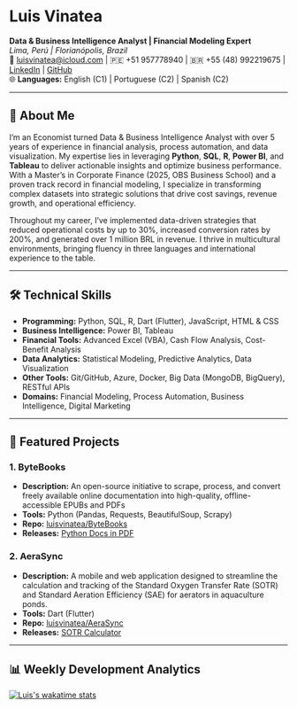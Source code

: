 # Luis Vinatea
**Data & Business Intelligence Analyst | Financial Modeling Expert**  
*Lima, Perú | Florianópolis, Brazil*  
📧 [luisvinatea@icloud.com](mailto:luisvinatea@icloud.com) | 🇵🇪 +51 957778940 | 🇧🇷 +55 (48) 992219675  | [LinkedIn](https://www.linkedin.com/in/luisvinatea/) | [GitHub](https://github.com/luisvinatea)  
🌐 **Languages:** English (C1) | Portuguese (C2) | Spanish (C2)

---

## 👋 About Me

I’m an Economist turned Data & Business Intelligence Analyst with over 5 years of experience in financial analysis, process automation, and data visualization. My expertise lies in leveraging **Python**, **SQL**, **R**, **Power BI**, and **Tableau** to deliver actionable insights and optimize business performance. With a Master’s in Corporate Finance (2025, OBS Business School) and a proven track record in financial modeling, I specialize in transforming complex datasets into strategic solutions that drive cost savings, revenue growth, and operational efficiency.

Throughout my career, I’ve implemented data-driven strategies that reduced operational costs by up to 30%, increased conversion rates by 200%, and generated over 1 million BRL in revenue. I thrive in multicultural environments, bringing fluency in three languages and international experience to the table.

---

## 🛠️ Technical Skills

- **Programming:** Python, SQL, R, Dart (Flutter), JavaScript, HTML & CSS
- **Business Intelligence:** Power BI, Tableau  
- **Financial Tools:** Advanced Excel (VBA), Cash Flow Analysis, Cost-Benefit Analysis  
- **Data Analytics:** Statistical Modeling, Predictive Analytics, Data Visualization  
- **Other Tools:** Git/GitHub, Azure, Docker, Big Data (MongoDB, BigQuery), RESTful APIs  
- **Domains:** Financial Modeling, Process Automation, Business Intelligence, Digital Marketing  

---

## 🚀 Featured Projects

### 1. ByteBooks  
- **Description:** An open-source initiative to scrape, process, and convert freely available online documentation into high-quality, offline-accessible EPUBs and PDFs  
- **Tools:** Python (Pandas, Requests, BeautifulSoup, Scrapy)    
- **Repo:** [luisvinatea/ByteBooks](https://github.com/luisvinatea/ByteBooks)
- **Releases:** [Python Docs in PDF](https://github.com/luisvinatea/ByteBooks/releases/download/v1.0.0/Python.3.13.2.Documentation.-.Python.Software.Foundation.pdf)

### 2. AeraSync  
- **Description:** A mobile and web application designed to streamline the calculation and tracking of the Standard Oxygen Transfer Rate (SOTR) and Standard Aeration Efficiency (SAE) for aerators in aquaculture ponds.  
- **Tools:** Dart (Flutter)  
- **Repo:** [luisvinatea/AeraSync](https://github.com/luisvinatea/AeraSync)
- **Releases:** [SOTR Calculator](https://luisvinatea.github.io/AeraSync/)

---

## 📊 Weekly Development Analytics

[![Luis's wakatime stats](https://github-readme-stats.vercel.app/api/wakatime?username=luisvinatea&layout=compact&theme=radical&hide_border=true)](https://wakatime.com/@luisvinatea)

<!--START_SECTION:waka-->
```text
```
<!--END_SECTION:waka-->
